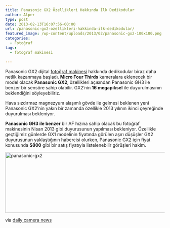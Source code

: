 ```yaml
---
title: Panasonic GX2 Özellikleri Hakkında İlk Dedikodular
author: Alper
type: post
date: 2013-02-13T16:07:56+00:00
url: /panasonic-gx2-ozellikleri-hakkinda-ilk-dedikodular/
featured_image: /wp-content/uploads/2013/02/panasonic-gx2-100x100.png
categories:
  - Fotoğraf
tags:
  - fotoğraf makinesi

---
```

Panasonic GX2 dijital [fotoğraf makinesi][1] hakkında dedikodular biraz daha netlik kazanmaya başladı. **Micro Four Thirds** kameralara eklenecek bir model olacak **Panasonic GX2**, özellikleri açısından Panasonic GH3 ile benzer bir sensöre sahip olabilir. GX2&#8217;nin **16 megapiksel** ile duyurulmasının beklendiğini söyleyebiliriz.

Hava sızdırmaz magnezyum alaşımlı gövde ile gelmesi beklenen yeni Panasonic GX2&#8217;nin yakın bir zamanda özellikle 2013 yılının ikinci çeyreğinde duyurulması bekleniyor.

**Panasonic GH3 ile benzer** bir AF hızına sahip olacak bu fotoğraf makinesinin Nisan 2013 gibi duyurusunun yapılması bekleniyor. Özellikle geçtiğimiz günlerde GX1 modelinin fiyatında görülen aşırı düşüşler GX2 duyurusunun yaklaştığının habercisi olurken, Panasonic GX2 için fiyat konusunda **$800** gibi bir satış fiyatıyla listelenebilir görüşleri hakim.

<img class="aligncenter size-full wp-image-11886" alt="panasonic-gx2" src="https://www.murekkep.org/wp-content/uploads/2013/02/panasonic-gx2.png" width="600" height="191" srcset="https://www.murekkep.org/wp-content/uploads/2013/02/panasonic-gx2.png 600w, https://www.murekkep.org/wp-content/uploads/2013/02/panasonic-gx2-400x127.png 400w, https://www.murekkep.org/wp-content/uploads/2013/02/panasonic-gx2-50x15.png 50w, https://www.murekkep.org/wp-content/uploads/2013/02/panasonic-gx2-125x39.png 125w, https://www.murekkep.org/wp-content/uploads/2013/02/panasonic-gx2-300x95.png 300w, https://www.murekkep.org/wp-content/uploads/2013/02/panasonic-gx2-580x184.png 580w" sizes="(max-width: 600px) 100vw, 600px" /> 

via <a title="First Rumors About Panasonic GX2 Specifications  " href="http://www.dailycameranews.com/2013/02/first-rumors-about-panasonic-gx2-specifications/" rel="external dofollow">daily camera news</a>

 [1]: https://www.murekkep.org/kamera "fotoğraf makinesi"